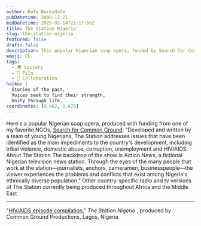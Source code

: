```yaml
---
author: Nate Barksdale
pubDatetime: 2008-11-21
modDatetime: 2025-03-14T21:17:56Z
title: The Station Nigeria
slug: the-station-nigeria
featured: false
draft: false
description: This popular Nigerian soap opera, funded by Search for Common Ground, tackles significant societal issues facing Nigeria today. The captivating narrative unfolds in a fictional television news station, offering insights into the challenges of a diverse population.
emoji: 📺
tags:
  - 🌍 Society
  - 🎥 Film
  - 🤝 Collaboration
haiku: |
  Stories of the past,  
  Voices seek to find their strength,  
  Unity through life.
coordinates: [9.082, 8.675]
---
```


Here's a popular Nigerian soap opera, produced with funding from one of my favorite NGOs, [Search for Common Ground](http://www.sfcg.org/): "Developed and written by a team of young Nigerians, The Station addresses issues that have been identified as the main impediments to the country's development, including tribal violence, domestic abuse, corruption, unemployment and HIV/AIDS. About The Station The backdrop of the show is Action News, a fictional Nigerian television news station. Through the eyes of the many people that work at the station—journalists, anchors, cameramen, businesspeople—the viewer experiences the problems and conflicts that exist among Nigeria's ethnically diverse population." Other country-specific radio and tv versions of The Station currently being produced throughout Africa and the Middle East

---

"[HIV/AIDS episode compilation](http://www.youtube.com/watch?v=ZFNZhGObPwg)," _The Station Nigeria_ , produced by Common Ground Productions, Lagos, Nigeria
